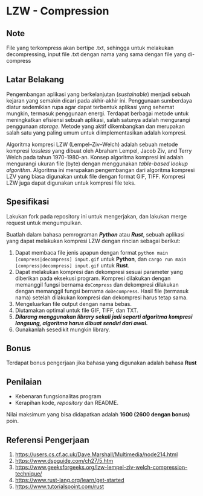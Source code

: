 # LZW - Compression
## Note 
File yang terkompress akan bertipe .txt, sehingga untuk melakukan decompressing, input file .txt dengan nama yang sama dengan file yang di-compress

## Latar Belakang
Pengembangan aplikasi yang berkelanjutan (*sustainable*) menjadi sebuah kejaran yang semakin dicari pada akhir-akhir ini. Penggunaan sumberdaya diatur sedemikian rupa agar dapat terbentuk aplikasi yang sehemat mungkin, termasuk penggunaan energi. Terdapat berbagai metode untuk meningkatkan efisiensi sebuah aplikasi, salah satunya adalah mengurangi penggunaan *storage*. Metode yang aktif dikembangkan dan merupakan salah satu yang paling umum untuk diimplementasikan adalah kompresi.

Algoritma kompresi LZW (Lempel–Ziv–Welch) adalah sebuah metode kompresi *lossless* yang dibuat oleh Abraham Lempel, Jacob Ziv, and Terry Welch pada tahun 1970-1980-an. Konsep algoritma kompresi ini adalah mengurangi ukuran file (byte) dengan menggunakan *table-based lookup algorithm*. Algoritma ini merupakan pengembangan dari algoritma kompresi LZV yang biasa digunakan untuk file dengan format GIF, TIFF. Kompresi LZW juga dapat digunakan untuk kompresi file teks.

## Spesifikasi
Lakukan fork pada repository ini untuk mengerjakan, dan lakukan merge request untuk mengumpulkan.

Buatlah dalam bahasa pemrograman **_Python_** atau **_Rust_**, sebuah aplikasi yang dapat melakukan kompresi LZW dengan rincian sebagai berikut:

1. Dapat membaca file jenis apapun dengan format `python main [compress|decompress] input.gif` untuk **Python**, dan `cargo run main [compress|decompress] input.gif` untuk **Rust**.
2. Dapat melakukan kompresi dan dekompresi sesuai parameter yang diberikan pada eksekusi program. Kompresi dilakukan dengan memanggil fungsi bernama `doCompress` dan dekompresi dilakukan dengan memanggil fungsi bernama `doDecompress`. Hasil file (termasuk nama) setelah dilakukan kompresi dan dekompresi harus tetap sama.
3. Mengeluarkan file output dengan nama bebas.
4. Diutamakan optimal untuk file GIF, TIFF, dan TXT.
5. **_Dilarang menggunakan *library* sekali jadi seperti algoritma kompresi langsung, algoritma harus dibuat sendiri dari awal._**
6. Gunakanlah sesedikit mungkin library.

## Bonus
Terdapat bonus pengerjaan jika bahasa yang digunakan adalah bahasa **Rust**

## Penilaian

- Kebenaran fungsionalitas program
- Kerapihan kode, *repository* dan README.

Nilai maksimum yang bisa didapatkan adalah **1600 (2600 dengan bonus)** poin. <br>

## Referensi Pengerjaan
1. https://users.cs.cf.ac.uk/Dave.Marshall/Multimedia/node214.html
2. https://www.dspguide.com/ch27/5.htm
3. https://www.geeksforgeeks.org/lzw-lempel-ziv-welch-compression-technique/
4. https://www.rust-lang.org/learn/get-started
5. https://www.tutorialspoint.com/rust
